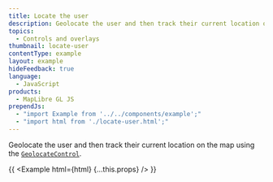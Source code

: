 ```yaml
---
title: Locate the user
description: Geolocate the user and then track their current location on the map using the GeolocateControl.
topics:
  - Controls and overlays
thumbnail: locate-user
contentType: example
layout: example
hideFeedback: true
language:
  - JavaScript
products:
  - MapLibre GL JS
prependJs:
  - "import Example from '../../components/example';"
  - "import html from './locate-user.html';"
---
```


Geolocate the user and then track their current location on the map using the [`GeolocateControl`](https://u-n-l.github.io/unl-map-js-docs/api/markers/#geolocatecontrol).

{{ <Example html={html} {...this.props} /> }}
